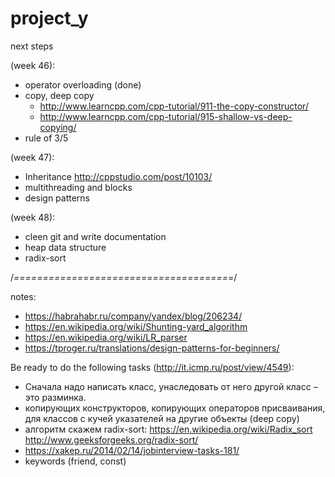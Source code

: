 # project_y

next steps 

(week 46):
- operator overloading (done)
- copy, deep copy
  - http://www.learncpp.com/cpp-tutorial/911-the-copy-constructor/
  - http://www.learncpp.com/cpp-tutorial/915-shallow-vs-deep-copying/
- rule of 3/5

(week 47):
- Inheritance http://cppstudio.com/post/10103/
- multithreading and blocks
- design patterns

(week 48):
- cleen git and write documentation
- heap data structure
- radix-sort

/*======================================*/

notes:
- https://habrahabr.ru/company/yandex/blog/206234/
- https://en.wikipedia.org/wiki/Shunting-yard_algorithm
- https://en.wikipedia.org/wiki/LR_parser
- https://tproger.ru/translations/design-patterns-for-beginners/

Be ready to do the following tasks (http://it.icmp.ru/post/view/4549):
- Сначала надо написать класс, унаследовать от него другой класс – это разминка. 
- копирующих конструкторов, копирующих операторов присваивания, для классов с кучей указателей на другие объекты (deep copy)
- алгоритм скажем radix-sort: https://en.wikipedia.org/wiki/Radix_sort http://www.geeksforgeeks.org/radix-sort/
- https://xakep.ru/2014/02/14/jobinterview-tasks-181/
- keywords (friend, const)
